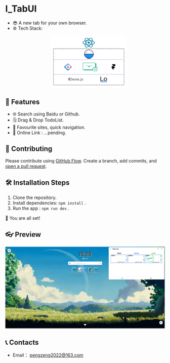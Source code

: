 # I_TabUI

- 😎 A new tab for your own browser.
- ⚙️ Tech Stack: <p/>
  <div align="center"> <img src="./assets/techStack.jpg" style="width:50%;height:auto;"> </div>

## 👻 Features

- 🌐 Search using Baidu or Github.
- 🗒 Drag & Drop TodoList.
- 📂 Favourite sites, quick navigation.
- 🔗 Online Link : ...pending.

## 🤩 Contributing

Please contribute using [GitHub Flow](https://guides.github.com/introduction/flow). Create a branch, add commits, and [open a pull request](https://github.com/rahuldkjain/github-profile-readme-generator/compare).

## 🛠️ Installation Steps

1. Clone the repository.
2. Install dependencies: `npm install` .
3. Run the app : `npm run dev` . <br/>

🌟 You are all set!

## 👓 Preview

![image](./assets/preview.jpg)

## 📞 Contacts

- Email： pengzeng2022@163.com
